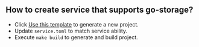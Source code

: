 ## How to create service that supports go-storage?

- Click [Use this template](https://github.com/rgglez/go-service-example/generate) to generate a new project.
- Update `service.toml` to match service ability.
- Execute `make build` to generate and build project.
